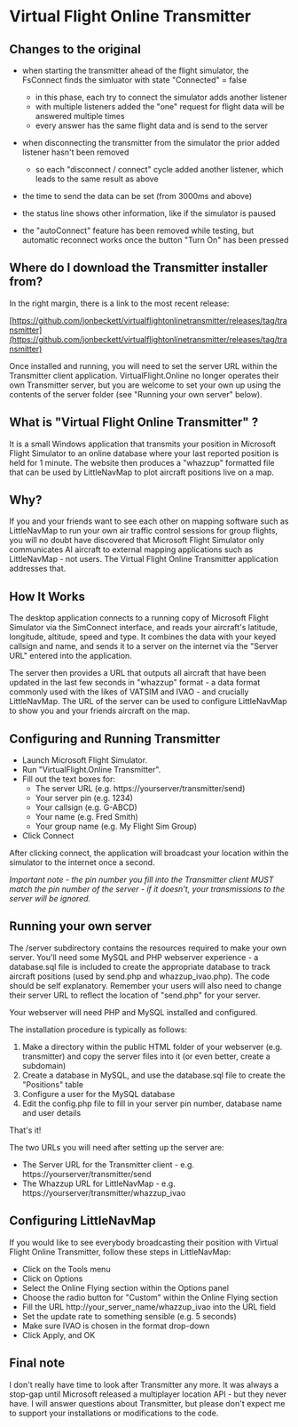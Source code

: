 # Virtual Flight Online Transmitter

## Changes to the original
 * when starting the transmitter ahead of the flight simulator, the FsConnect finds the simluator with state "Connected" = false
   
   * in this phase, each try to connect the simulator adds another listener
   * with multiple listeners added the "one" request for flight data will be answered multiple times
   * every answer has the same flight data and is send to the server

 * when disconnecting the transmitter from the simulator the prior added listener hasn't been removed
   * so each "disconnect / connect" cycle added another listener, which leads to the same result as above

 * the time to send the data can be set (from 3000ms and above)
 * the status line shows other information, like if the simulator is paused
 * the "autoConnect" feature has been removed while testing, but automatic reconnect works once the button "Turn On" has been pressed

## Where do I download the Transmitter installer from?

In the right margin, there is a link to the most recent release:

[https://github.com/jonbeckett/virtualflightonlinetransmitter/releases/tag/transmitter](https://github.com/jonbeckett/virtualflightonlinetransmitter/releases/tag/transmitter)

Once installed and running, you will need to set the server URL within the Transmitter client application. VirtualFlight.Online no longer operates their own Transmitter server, but you are welcome to set your own up using the contents of the server folder (see "Running your own server" below).

## What is "Virtual Flight Online Transmitter" ?

It is a small Windows application that transmits your position in Microsoft Flight Simulator to an online database where your last reported position is held for 1 minute. The website then produces a "whazzup" formatted file that can be used by LittleNavMap to plot aircraft positions live on a map.

## Why?

If you and your friends want to see each other on mapping software such as LittleNavMap to run your own air traffic control sessions for group flights, you will no doubt have discovered that Microsoft Flight Simulator only communicates AI aircraft to external mapping applications such as LittleNavMap - not users. The Virtual Flight Online Transmitter application addresses that.

## How It Works

The desktop application connects to a running copy of Microsoft Flight Simulator via the SimConnect interface, and reads your aircraft's latitude, longitude, altitude, speed and type. It combines the data with your keyed callsign and name, and sends it to a server on the internet via the "Server URL" entered into the application.

The server then provides a URL that outputs all aircraft that have been updated in the last few seconds in "whazzup" format - a data format commonly used with the likes of VATSIM and IVAO - and crucially LittleNavMap. The URL of the server can be used to configure LittleNavMap to show you and your friends aircraft on the map.

## Configuring and Running Transmitter

* Launch Microsoft Flight Simulator.
* Run "VirtualFlight.Online Transmitter".
* Fill out the text boxes for:
  * The server URL (e.g. https://yourserver/transmitter/send)
  * Your server pin (e.g. 1234)
  * Your callsign (e.g. G-ABCD)
  * Your name (e.g. Fred Smith)
  * Your group name (e.g. My Flight Sim Group)
* Click Connect

After clicking connect, the application will broadcast your location within the simulator to the internet once a second.

*Important note - the pin number you fill into the Transmitter client MUST match the pin number of the server - if it doesn't, your transmissions to the server will be ignored.*

## Running your own server

The /server subdirectory contains the resources required to make your own server. You'll need some MySQL and PHP webserver experience - a database.sql file is included to create the appropriate database to track aircraft positions (used by send.php and whazzup_ivao.php). The code should be self explanatory. Remember your users will also need to change their server URL to reflect the location of "send.php" for your server.

Your webserver will need PHP and MySQL installed and configured.

The installation procedure is typically as follows:

1. Make a directory within the public HTML folder of your webserver (e.g. transmitter) and copy the server files into it (or even better, create a subdomain)
2. Create a database in MySQL, and use the database.sql file to create the "Positions" table
3. Configure a user for the MySQL database
4. Edit the config.php file to fill in your server pin number, database name and user details

That's it!

The two URLs you will need after setting up the server are:

* The Server URL for the Transmitter client - e.g. https://yourserver/transmitter/send
* The Whazzup URL for LittleNavMap - e.g. https://yourserver/transmitter/whazzup_ivao

## Configuring LittleNavMap

If you would like to see everybody broadcasting their position with Virtual Flight Online Transmitter, follow these steps in LittleNavMap:

* Click on the Tools menu
* Click on Options
* Select the Online Flying section within the Options panel
* Choose the radio button for "Custom" within the Online Flying section
* Fill the URL http://your_server_name/whazzup_ivao into the URL field
* Set the update rate to something sensible (e.g. 5 seconds)
* Make sure IVAO is chosen in the format drop-down
* Click Apply, and OK

## Final note

I don't really have time to look after Transmitter any more. It was always a stop-gap until Microsoft released a multiplayer location API - but they never have. I will answer questions about Transmitter, but please don't expect me to support your installations or modifications to the code.
